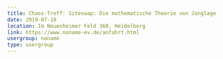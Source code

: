 ```yaml
---
title: Chaos-Treff: Siteswap: Die mathematische Theorie von Jonglage
date: 2019-07-18
location: Im Neuenheimer Feld 368, Heidelberg
link: https://www.noname-ev.de/anfahrt.html
usergroup: noname
type: usergroup
---
```

